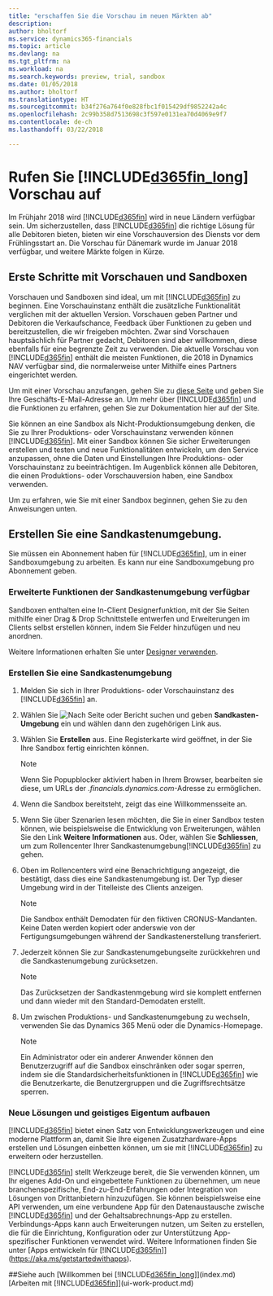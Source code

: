 ```yaml
---
title: "erschaffen Sie die Vorschau im neuen Märkten ab"
description: 
author: bholtorf
ms.service: dynamics365-financials
ms.topic: article
ms.devlang: na
ms.tgt_pltfrm: na
ms.workload: na
ms.search.keywords: preview, trial, sandbox
ms.date: 01/05/2018
ms.author: bholtorf
ms.translationtype: HT
ms.sourcegitcommit: b34f276a764f0e828fbc1f015429df9852242a4c
ms.openlocfilehash: 2c99b358d7513698c3f597e0131ea70d4069e9f7
ms.contentlocale: de-ch
ms.lasthandoff: 03/22/2018

---
```

# <a name="access-to-the-included365finlongincludesd365finlongmdmd-preview"></a>Rufen Sie [!INCLUDE[d365fin_long](includes/d365fin_long_md.md)] Vorschau auf
Im Frühjahr 2018 wird [!INCLUDE[d365fin](includes/d365fin_md.md)] wird in neue Ländern verfügbar sein. Um sicherzustellen, dass [!INCLUDE[d365fin](includes/d365fin_md.md)] die richtige Lösung für alle Debitoren bieten, bieten wir eine  Vorschauversion des Diensts vor dem Frühlingsstart an. Die Vorschau für Dänemark wurde im Januar 2018 verfügbar, und weitere Märkte folgen in Kürze.  

## <a name="getting-started-with-previews-and-sandboxes"></a>Erste Schritte mit Vorschauen und Sandboxen 
Vorschauen und Sandboxen sind ideal, um mit [!INCLUDE[d365fin](includes/d365fin_md.md)] zu beginnen. Eine Vorschauinstanz enthält die zusätzliche Funktionalität verglichen mit der aktuellen Version. Vorschauen geben Partner und Debitoren die Verkaufschance, Feedback über Funktionen zu geben und bereitzustellen, die wir freigeben möchten. Zwar sind Vorschauen hauptsächlich für Partner gedacht, Debitoren sind aber willkommen, diese ebenfalls für eine begrenzte Zeit zu verwenden. Die aktuelle Vorschau von [!INCLUDE[d365fin](includes/d365fin_md.md)] enthält die meisten Funktionen, die 2018 in Dynamics NAV verfügbar sind, die normalerweise unter Mithilfe eines Partners eingerichtet werden. 

Um mit einer Vorschau anzufangen, gehen Sie zu [diese Seite](https://go.microsoft.com/fwlink/?linkid=866045) und geben Sie Ihre Geschäfts-E-Mail-Adresse an. Um mehr über [!INCLUDE[d365fin](includes/d365fin_md.md)] und die Funktionen zu erfahren, gehen Sie zur Dokumentation hier auf der Site.

Sie können an eine Sandbox als Nicht-Produktionsumgebung denken, die Sie zu Ihrer Produktions- oder Vorschauinstanz verwenden können [!INCLUDE[d365fin](includes/d365fin_md.md)]. Mit einer Sandbox können Sie sicher Erweiterungen erstellen und testen und neue Funktionalitäten entwickeln, um den Service anzupassen, ohne die Daten und Einstellungen Ihre Produktions- oder Vorschauinstanz zu beeinträchtigen. Im Augenblick können alle Debitoren, die einen Produktions- oder Vorschauversion haben, eine Sandbox verwenden. 

Um zu erfahren, wie Sie mit einer Sandbox beginnen, gehen Sie zu den Anweisungen unten.

## <a name="creating-a-sandbox-environment"></a>Erstellen Sie eine Sandkastenumgebung.
Sie müssen ein Abonnement haben für [!INCLUDE[d365fin](includes/d365fin_md.md)], um in einer Sandboxumgebung zu arbeiten. Es kann nur eine Sandboxumgebung pro Abonnement geben.

### <a name="advanced-functionality-available-in-a-sandbox-environment"></a>Erweiterte Funktionen der Sandkastenumgebung verfügbar
Sandboxen enthalten eine In-Client Designerfunktion, mit der Sie Seiten mithilfe einer Drag & Drop Schnittstelle entwerfen und Erweiterungen im Clients selbst erstellen können, indem Sie Felder hinzufügen und neu anordnen.

Weitere Informationen erhalten Sie unter [Designer verwenden](https://docs.microsoft.com/en-us/dynamics-nav/developer/devenv-inclient-designer).

### <a name="to-create-a-sandbox-environment"></a>Erstellen Sie eine Sandkastenumgebung
1.  Melden Sie sich in Ihrer Produktions- oder Vorschauinstanz des [!INCLUDE[d365fin](includes/d365fin_md.md)] an.  
2.  Wählen Sie ![Nach Seite oder Bericht suchen](media/ui-search/search_small.png "Nach Seiten- oder Berichtsymbol suchen") und geben **Sandkasten-Umgebung** ein und wählen dann den zugehörigen Link aus.
3.  Wählen Sie **Erstellen** aus. Eine Registerkarte wird geöffnet, in der Sie Ihre Sandbox fertig einrichten können.
  
    > [!Note]
    > Wenn Sie Popupblocker aktiviert haben in Ihrem Browser, bearbeiten sie diese, um URLs der *.financials.dynamics.com*-Adresse zu ermöglichen.  
  
4.  Wenn die Sandbox bereitsteht, zeigt das eine Willkommensseite an.  
5.  Wenn Sie über Szenarien lesen möchten, die Sie in einer Sandbox testen können, wie beispielsweise die Entwicklung von Erweiterungen, wählen Sie den Link **Weitere Informationen** aus. Oder, wählen Sie **Schliessen**, um zum Rollencenter Ihrer Sandkastenumgebung[!INCLUDE[d365fin](includes/d365fin_md.md)] zu gehen.  
6.  Oben im Rollencenters wird eine Benachrichtigung angezeigt, die bestätigt, dass dies eine Sandkastenumgebung ist. Der Typ dieser Umgebung wird in der Titelleiste des Clients anzeigen.
  
    > [!Note]
    > Die Sandbox enthält Demodaten für den fiktiven CRONUS-Mandanten. Keine Daten werden kopiert oder anderswie von der Fertigungsumgebungen während der Sandkastenerstellung transferiert.  
  
7.  Jederzeit können Sie zur Sandkastenumgebungseite zurückkehren und die Sandkastenumgebung zurücksetzen.
  
    > [!Note]
    > Das Zurücksetzen der Sandkastenmgebung wird sie komplett entfernen und dann wieder mit den Standard-Demodaten erstellt.  
  
8.  Um zwischen Produktions- und Sandkastenumgebung zu wechseln, verwenden Sie das Dynamics 365 Menü oder die Dynamics-Homepage.
  
    > [!Note]
    > Ein Administrator oder ein anderer Anwender können den Benutzerzugriff auf die Sandbox einschränken oder sogar sperren, indem sie die Standardsicherheitsfunktionen in [!INCLUDE[d365fin](includes/d365fin_md.md)] wie die Benutzerkarte, die Benutzergruppen und die Zugriffsrechtsätze sperren.  
  
### <a name="building-new-solutions-and-intellectual-property"></a>Neue Lösungen und geistiges Eigentum aufbauen
[!INCLUDE[d365fin](includes/d365fin_md.md)] bietet einen Satz von Entwicklungswerkzeugen und eine moderne Plattform an, damit Sie Ihre eigenen Zusatzhardware-Apps erstellen und Lösungen einbetten können, um sie mit [!INCLUDE[d365fin](includes/d365fin_md.md)] zu erweitern oder herzustellen.

[!INCLUDE[d365fin](includes/d365fin_md.md)] stellt Werkzeuge bereit, die Sie verwenden können, um Ihr eigenes Add-On und eingebettete Funktionen zu übernehmen, um neue branchenspezifische, End-zu-End-Erfahrungen oder Integration von Lösungen von Drittanbietern hinzuzufügen. Sie können beispielsweise eine API verwenden, um eine verbundene App für den Datenaustausche zwische [!INCLUDE[d365fin](includes/d365fin_md.md)] und der Gehaltsabrechnungs-App zu erstellen. Verbindungs-Apps kann auch Erweiterungen nutzen, um Seiten zu erstellen, die für die Einrichtung, Konfiguration oder zur Unterstützung App-spezifischer Funktionen verwendet wird. Weitere Informationen finden Sie unter [Apps entwickeln für [!INCLUDE[d365fin](includes/d365fin_md.md)]](https://aka.ms/getstartedwithapps).

##<a name="see-also"></a>Siehe auch
[Willkommen bei [!INCLUDE[d365fin_long](includes/d365fin_long_md.md)]](index.md)  
[Arbeiten mit [!INCLUDE[d365fin](includes/d365fin_md.md)]](ui-work-product.md)  
